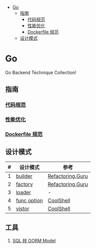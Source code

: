 - [Go](#go)
  - [指南](#指南)
    - [代码规范](#代码规范)
    - [性能优化](#性能优化)
    - [Dockerfile 规范](#dockerfile-规范)
  - [设计模式](#设计模式)

# Go

Go Backend Technique Collection!

## 指南

### [代码规范](./guide/style.md)

### [性能优化](./guide/optimization.md)

### [Dockerfile 规范](./guide/dockerfilestyle.md)

## 设计模式

| #   | 设计模式                                                | 参考                                                                                        |
| --- | ------------------------------------------------------- | ------------------------------------------------------------------------------------------- |
| 1   | [builder](./designpattern/builder/builder.go)           | [Refactoring.Guru](https://refactoringguru.cn/design-patterns/builder/go/example#example-0) |
| 2   | [factory](./designpattern/factory/factory.go)           | [Refactoring.Guru](https://refactoring.guru/design-patterns/factory-method)                 |
| 3   | [loader](./designpattern/loader/loader.go)              | -                                                                                           |
| 4   | [func option](./designpattern/option/functionOption.go) | [CoolShell](https://coolshell.cn/articles/21146.html)                                       |
| 5   | [vistor](./designpattern/visitor/visitor.go)            | [CoolShell](https://coolshell.cn/articles/21263.html)                                       |

## 工具

1. [SQL 转 GORM Model]()
